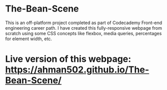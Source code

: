 # The-Bean-Scene

This is an off-platform project completed as part of Codecademy Front-end engineering career path. I have created this fully-responsive webpage from 
scratch using some CSS concepts like flexbox, media queries, percentages for element width, etc. 

# Live version of this webpage: https://ahman502.github.io/The-Bean-Scene/
